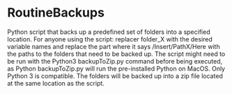 # RoutineBackups
Python script that backs up a predefined set of folders into a specified location. For anyone using the script: replacer folder_X with the desired variable names and replace the part where it says /Insert/PathX/Here with the paths to the folders that need to be backed up. The script might need to be run with the Python3 backupToZip.py command before being executed, as Python backupToZip.py will run the pre-installed Python on MacOS. Only Python 3 is compatible. 
The folders will be backed up into a zip file located at the same location as the script. 
